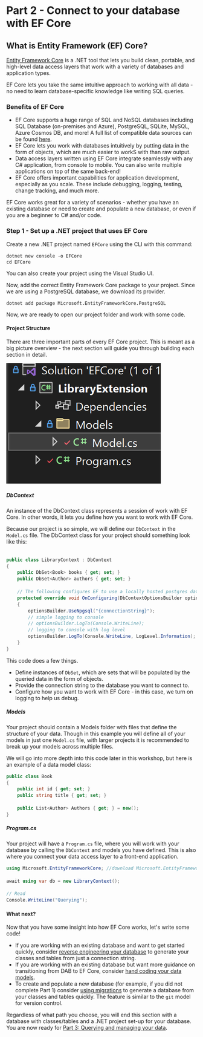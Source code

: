 # Part 2 - Connect to your database with EF Core

## What is Entity Framework (EF) Core?

[Entity Framework Core](https://learn.microsoft.com/en-us/ef/) is a .NET tool that lets you build clean, portable, and high-level data access layers that work with a variety of databases and application types. 

EF Core lets you take the same intuitive approach to working with all data - no need to learn database-specific knowledge like writing SQL queries.

### Benefits of EF Core

- EF Core supports a huge range of SQL and NoSQL databases including SQL Database (on-premises and Azure), PostgreSQL, SQLite, MySQL, Azure Cosmos DB, and more! A full list of compatible data sources can be found [here](https://learn.microsoft.com/en-us/ef/core/providers/?tabs=dotnet-core-cli).
- EF Core lets you work with databases intuitively by putting data in the form of objects, which are much easier to workS with than raw output.
- Data access layers written using EF Core integrate seamlessly with any C# application, from console to mobile. You can also write multiple applications on top of the same back-end!
- EF Core offers important capabilities for application development, especially as you scale. These include debugging, logging, testing, change tracking, and much more.

EF Core works great for a variety of scenarios - whether you have an existing database or need to create and populate a new database, or even if you are a beginner to C# and/or code.

### Step 1 - Set up a .NET project that uses EF Core

Create a new .NET project named `EFCore` using the CLI with this command:

```dotnetcli
dotnet new console -o EFCore
cd EFCore
```

You can also create your project using the Visual Studio UI.

Now, add the correct Entity Framework Core package to your project. Since we are using a PostgreSQL database, we download its provider.

```dotnetcli
dotnet add package Microsoft.EntityFrameworkCore.PostgreSQL
```

Now, we are ready to open our project folder and work with some code.

#### Project Structure

There are three important parts of every EF Core project. This is meant as a big picture overview - the next section will guide you through building each section in detail.

![Structure](image-4.png)

##### DbContext

An instance of the DbContext class represents a session of work with EF Core. In other words, it lets you define how you want to work with EF Core.

Because our project is so simple, we will define our `DbContext` in the `Model.cs` file. The DbContext class for your project should something look like this:

```csharp

public class LibraryContext : DbContext
{
    public DbSet<Book> books { get; set; }
    public DbSet<Author> authors { get; set; }

    // The following configures EF to use a locally hosted postgres database
    protected override void OnConfiguring(DbContextOptionsBuilder optionsBuilder)
    {
        optionsBuilder.UseNpgsql("{connectionString}");
        // simple logging to console
        // optionsBuilder.LogTo(Console.WriteLine);
        // logging to console with log level
        optionsBuilder.LogTo(Console.WriteLine, LogLevel.Information);
    }
}
```

This code does a few things.

- Define instances of `DbSet`, which are sets that will be populated by the queried data in the form of objects.
- Provide the connection string to the database you want to connect to. 
- Configure how you want to work with EF Core - in this case, we turn on logging to help us debug.

##### Models

Your project should contain a Models folder with files that define the structure of your data. Though in this example you will define all of your models in just one `Model.cs` file, with larger projects it is recommended to break up your models across multiple files.

We will go into more depth into this code later in this workshop, but here is an example of a data model class:

```csharp
public class Book
{
    public int id { get; set; }
    public string title { get; set; }

    public List<Author> Authors { get; } = new();
}
```

##### Program.cs

Your project will have a `Program.cs` file, where you will work with your database by calling the `DbContext` and models you have defined. This is also where you connect your data access layer to a front-end application.

```csharp
using Microsoft.EntityFrameworkCore; //download Microsoft.EntityFrameworkCore.SqlServer

await using var db = new LibraryContext();

// Read
Console.WriteLine("Querying");
```

#### What next?

Now that you have some insight into how EF Core works, let's write some code!

- If you are working with an existing database and want to get started quickly, consider [reverse engineering your database](/part-2-efcore/part-2a-scaffolding.md) to generate your classes and tables from just a connection string.
- If you are working with an existing database but want more guidance on transitioning from DAB to EF Core, consider [hand coding your data models](/part-2-efcore/part-2b-handcode.md).
- To create and populate a new database (for example, if you did not complete Part 1) consider [using migrations](/part-2-efcore/part-2c-migrations.md) to generate a database from your classes and tables quickly. The feature is similar to the `git` model for version control.

Regardless of what path you choose, you will end this section with a database with classes/tables and a .NET project set-up for your database. You are now ready for [Part 3: Querying and managing your data](/part-3-efcore-query-manage-data/).
